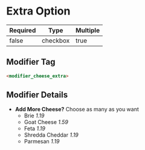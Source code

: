 # Extra Option

| Required | Type | Multiple |
|--|--|--|
| false | checkbox | true |

## Modifier Tag

```html
<modifier_cheese_extra>
```

## Modifier Details

- **Add More Cheese?**
  Choose as many as you want
  - Brie *1.19*
  - Goat Cheese *1.59*
  - Feta *1.19*
  - Shredda Cheddar *1.19*
  - Parmesan *1.19*
